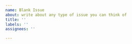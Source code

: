 ```yaml
---
name: Blank Issue
about: write about any type of issue you can think of
title: ''
labels: ''
assignees: ''

---
```



